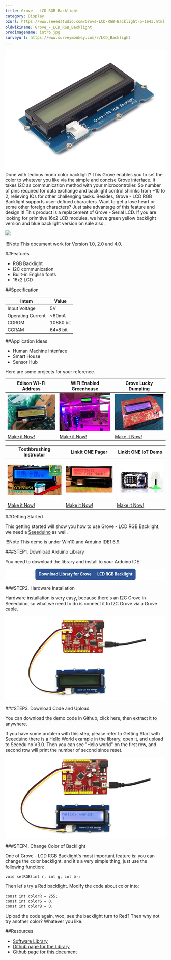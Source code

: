 ```yaml
---
title: Grove - LCD RGB Backlight
category: Display
bzurl: https://www.seeedstudio.com/Grove-LCD-RGB-Backlight-p-1643.html
oldwikiname: Grove_-_LCD_RGB_Backlight
prodimagename: intro.jpg
surveyurl: https://www.surveymonkey.com/r/LCD_Backlight
---
```


![enter image description here](https://raw.githubusercontent.com/SeeedDocument/Grove_LCD_RGB_Backlight/master/images/intro.jpg)
Done with tedious mono color backlight? This Grove enables you to set the color to whatever you like via 
the simple and concise Grove interface. It takes I2C as communication method with your microcontroller. 
So number of pins required for data exchange and backlight control shrinks from ~10 to 2, relieving IOs for 
other challenging tasks. Besides, Grove - LCD RGB Backlight supports user-defined characters. Want to get 
a love heart or some other foreign characters? Just take advantage of this feature and design it! 
This product is a replacement of Grove - Serial LCD. If you are looking for primitive 16x2 LCD modules, we 
have green yellow backlight version and blue backlight version on sale also.

[![](https://raw.githubusercontent.com/SeeedDocument/Seeed-WiKi/master/docs/images/get_one_now.png)](http://www.seeedstudio.com/Grove-LCD-RGB-Backlight-p-1643.html)

!!!Note
    This document work for Version 1.0, 2.0 and 4.0.


##Features

* RGB Backlight
* I2C communication
* Built-in English fonts
* 16x2 LCD

##Specification

|Intem|Value|
|------|----------|
| Input Voltage|5V|
| Operating Current | <60mA |
|CGROM | 10880 bit |
| CGRAM | 64x8 bit |

##Application Ideas

* Human Machine Interface
* Smart House
* Sensor Hub

Here are some projects for your reference. 

|Edison Wi-Fi Address|WiFi Enabled Greenhouse|Grove Lucky Dumpling|
|------------------------|-------------------|--------------------|
|![enter image description here](https://raw.githubusercontent.com/SeeedDocument/Grove_LCD_RGB_Backlight/master/images/project1.jpg)|![enter image description here](https://raw.githubusercontent.com/SeeedDocument/Grove_LCD_RGB_Backlight/master/images/project2.jpg)|![enter image description here](https://raw.githubusercontent.com/SeeedDocument/Grove_LCD_RGB_Backlight/master/images/project3.jpg)|
|[Make it Now!](http://www.instructables.com/id/Show-the-Intel-Edison-WiFi-IP-Address-on-a-Grove-L/)|[Make it Now!](http://www.instructables.com/id/Arduino-Grove-Greenhouse/)|[Make it Now!](http://www.instructables.com/id/Grove-Lucky-Dumpling/)|


|Toothbrushing Instructor|LinkIt ONE Pager|LinkIt ONE IoT Demo|
|------------------------|-------------------|--------------------|
|![enter image description here](https://raw.githubusercontent.com/SeeedDocument/Grove_LCD_RGB_Backlight/master/images/project4.jpg)|![enter image description here](https://raw.githubusercontent.com/SeeedDocument/Grove_LCD_RGB_Backlight/master/images/project5.jpg)|![enter image description here](https://raw.githubusercontent.com/SeeedDocument/Grove_LCD_RGB_Backlight/master/images/project6.jpg)|
|[Make it Now!](http://www.instructables.com/id/Toothbrushing-Instructor/)|[Make it Now!](http://www.instructables.com/id/LinkIt-ONE-Pager/)|[Make it Now!](http://www.seeed.cc/project_detail.html?id=78)|


##Getting Started

This getting started will show you how to use Grove - LCD RGB Backlight, we need a [Seeeduino](http://www.seeedstudio.com/Seeeduino-V4.2-p-2517.html) as well. 

!!!Note
    This demo is under Win10 and Arduino IDE1.6.9.

###STEP1. Download Arduino Library

You need to download the library and install to your Arduino IDE.

[![enter image description here](https://raw.githubusercontent.com/SeeedDocument/Grove_LCD_RGB_Backlight/master/images/library.png)](https://github.com/Seeed-Studio/Grove_LCD_RGB_Backlight/archive/master.zip)

###STEP2. Hardware Installation

Hardware installation is very easy, because there's an I2C Grove in Seeeduino, so what we need to do is 
connect it to I2C Grove via a Grove cable. 

![// image 1](https://raw.githubusercontent.com/SeeedDocument/Grove_LCD_RGB_Backlight/master/images/1.png)

###STEP3. Download Code and Upload

You can download the demo code in Github, click here, then extract it to anywhere. 

If you have some problem with this step, please refer to Getting Start with Seeeduino there is a Hello World example in the library, open it, and upload to Seeeduino V3.0. Then you can see "Hello world" on the first row, and second row will print the number of second since reset. 

![// image 1](https://raw.githubusercontent.com/SeeedDocument/Grove_LCD_RGB_Backlight/master/images/2.png)

###STEP4. Change Color of Backlight

One of Grove - LCD RGB Backlight's most important feature is: you can change the color backlight, and it's 
a very simple thing, just use the following function: 

    void setRGB(int r, int g, int b);

Then let's try a Red backlight.
Modify the code about color into:

    const int colorR = 255;
    const int colorG = 0;
    const int colorB = 0;

Upload the code again, woo, see the backlight turn to Red? Then why not try another color? Whatever you like. 


##Resources

* [Software Library](https://github.com/Seeed-Studio/Grove_LCD_RGB_Backlight/archive/master.zip)
* [Github page for the Library](https://github.com/Seeed-Studio/Grove_LCD_RGB_Backlight)
* [Github page for this document](https://github.com/SeeedDocument/Grove_LCD_RGB_Backlight)


